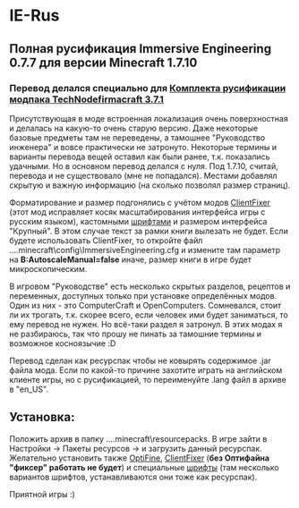 # IE-Rus
## Полная русификация Immersive Engineering 0.7.7 для версии Minecraft 1.7.10

### Перевод делался специально для [Комплекта русификации модпака TechNodefirmacraft 3.7.1](https://github.com/Pyromanc3r/TNFC-rus)

Присутствующая в моде встроенная локализация очень поверхностная и делалась на какую-то очень старую версию. Даже некоторые базовые предметы там не переведены, а тамошнее "Руководство инженера" и вовсе практически не затронуто.
Некоторые термины и варианты перевода вещей оставил как были ранее, т.к. показались удачными. Но в основном перевод делался с нуля. Под 1.7.10, считай, перевода и не существовало (мне не попадался). Местами добавлял скрытую и важную информацию (на сколько позволял размер страниц).

Форматирование и размер подгонялись с учётом модов [ClientFixer](https://github.com/gamerforEA/Minecraft-ClientFixer/releases?page=2) (этот мод исправляет косяк масштабирования интерфейса игры с русским языком), кастомными [шрифтами](https://mods2.ru/minecraft/402-clientfixer.html) и размером интерфейса "Крупный". В этом случае текст за рамки книги вылезать не будет.
Если будете использовать ClientFixer, то откройте файл ...\.minecraft\config\ImmersiveEngineering.cfg и измените там параметр на
**B:AutoscaleManual=false** иначе, размер книги в игре будет микроскопическим.

В игровом "Руководстве" есть несколько скрытых разделов, рецептов и переменных, доступных только при установке определённых модов. Один из них - это ComputerCraft и OpenComputers. Сомневался, стоит ли их трогать, т.к. скорее всего, если человек ими будет заниматься, то ему перевод не нужен. Но всё-таки раздел я затронул. В этих модах я не разбираюсь, так что прошу не пинать за тамошние термины и возможное косноязычие :D

Перевод сделан как ресурспак чтобы не ковырять содержимое .jar файла мода. Если по какой-то причине захотите играть на английском клиенте игры, но с русификацией, то переименуйте .lang файл в архиве в "en_US". 

## Установка:
Положить архив в папку ...\.minecraft\resourcepacks. В игре зайти в Настройки -> Пакеты ресурсов -> и загрузить данный ресурспак. 
Желательно установить также [OptiFine](https://optifine.net/downloads), [ClientFixer](https://github.com/gamerforEA/Minecraft-ClientFixer/releases?page=2) (**без Оптифайна "фиксер" работать не будет**) и специальные [шрифты](https://mods2.ru/minecraft/402-clientfixer.html) (там несколько вариантов шрифтов, устанавливаются они тоже как ресурспак).

Приятной игры :)
